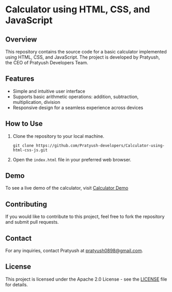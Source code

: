 # Calculator using HTML, CSS, and JavaScript

## Overview
This repository contains the source code for a basic calculator implemented using HTML, CSS, and JavaScript. The project is developed by Pratyush, the CEO of Pratyush Developers Team.

## Features
- Simple and intuitive user interface
- Supports basic arithmetic operations: addition, subtraction, multiplication, division
- Responsive design for a seamless experience across devices

## How to Use
1. Clone the repository to your local machine.
   ```
   git clone https://github.com/Pratyush-developers/Calculator-using-html-css-js.git
   ```
2. Open the `index.html` file in your preferred web browser.

## Demo
To see a live demo of the calculator, visit [Calculator Demo](https://pratyush-developers.github.io/Calculator-using-html-css-js/)

## Contributing
If you would like to contribute to this project, feel free to fork the repository and submit pull requests.

## Contact
For any inquiries, contact Pratyush at pratyush0898@gmail.com.

## License
This project is licensed under the Apache 2.0 License - see the [LICENSE](LICENSE) file for details.